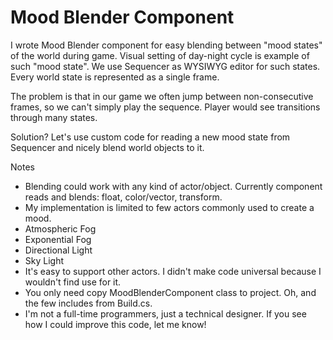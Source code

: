 # Mood Blender Component

I wrote Mood Blender component for easy blending between "mood states" of the world during game. Visual setting of day-night cycle is example of such "mood state".
We use Sequencer as WYSIWYG editor for such states. Every world state is represented as a single frame. 

The problem is that in our game we often jump between non-consecutive frames, so we can't simply play the sequence. Player would see transitions through many states. 

Solution? Let's use custom code for reading a new mood state from Sequencer and nicely blend world objects to it.


Notes
* Blending could work with any kind of actor/object. Currently component reads and blends: float, color/vector, transform.
* My implementation is limited to few actors commonly used to create a mood. 
 * Atmospheric Fog
 * Exponential Fog
 * Directional Light
 * Sky Light
* It's easy to support other actors. I didn't make code universal because I wouldn't find use for it.
* You only need copy MoodBlenderComponent class to project. Oh, and the few includes from Build.cs.
* I'm not a full-time programmers, just a technical designer. If you see how I could improve this code, let me know!